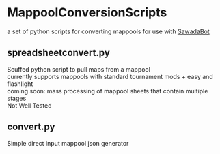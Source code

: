 # MappoolConversionScripts

a set of python scripts for converting mappools for use with [SawadaBot](https://github.com/Monko2k/SawadaBot)

## spreadsheetconvert.py
Scuffed python script to pull maps from a mappool  
currently supports mappools with standard tournament mods + easy and flashlight  
coming soon: mass processing of mappool sheets that contain multiple stages  
Not Well Tested  

## convert.py
Simple direct input mappool json generator
